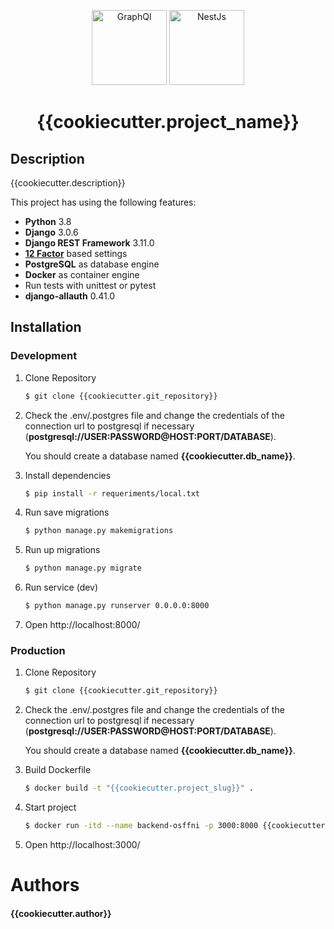 <p align="center">
    <img src="https://miro.medium.com/max/400/1*nP2C50GK4_-ly_R_mq3juQ.png" width="120" alt="GraphQl" />
    <img src="https://seeklogo.com/images/N/nestjs-logo-09342F76C0-seeklogo.com.png" width="120" alt="NestJs" />
    </p>


<h1 align="center">
  {{cookiecutter.project_name}}
</h1>

## Description

<p ALIGN="justify">
{{cookiecutter.description}}
</p>

This project has using the following features:

- **Python** 3.8
- **Django** 3.0.6
- **Django REST Framework** 3.11.0
- [**12 Factor**](https://12factor.net/) based settings
- **PostgreSQL** as database engine
- **Docker** as container engine
- Run tests with unittest or pytest
- **django-allauth** 0.41.0

## Installation

### Development

1. Clone Repository

   ```bash
   $ git clone {{cookiecutter.git_repository}}
   ```

2. Check the .env/.postgres file and change the credentials of the connection url to postgresql if necessary (**postgresql://USER:PASSWORD@HOST:PORT/DATABASE**).

   You should create a database named **{{cookiecutter.db_name}}**.

3. Install dependencies

   ```bash
   $ pip install -r requeriments/local.txt
   ```

4. Run save migrations

   ```bash
   $ python manage.py makemigrations
   ```

5. Run up migrations

   ```bash
   $ python manage.py migrate
   ```

6. Run service (dev)

   ```bash
   $ python manage.py runserver 0.0.0.0:8000
   ```

7. Open http://localhost:8000/

### Production

1. Clone Repository

   ```bash
   $ git clone {{cookiecutter.git_repository}}
   ```

2. Check the .env/.postgres file and change the credentials of the connection url to postgresql if necessary (**postgresql://USER:PASSWORD@HOST:PORT/DATABASE**).

   You should create a database named **{{cookiecutter.db_name}}**.

3. Build Dockerfile

   ```bash
   $ docker build -t "{{cookiecutter.project_slug}}" .
   ```

3. Start project

   ```bash
   $ docker run -itd --name backend-osffni -p 3000:8000 {{cookiecutter.project_slug}}
   ```
4. Open http://localhost:3000/

# Authors

#### {{cookiecutter.author}}

